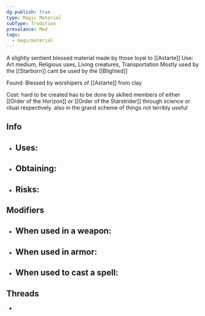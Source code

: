 ```yaml
---
dg-publish: true
type: Magic Material
subType: Tradition
prevalance: Med
tags:
  - magicmaterial
---
```

A slightly sentient blessed material made by those loyal to [[Astarte]]
Use: Art medium, Religious uses, Living creatures, Transportation
Mostly used by the [[Starborn]] cant be used by the [[Blighted]]

Found: Blessed by worshipers of [[Astarte]] from clay

Cost: hard to be created has to be done by skilled members of either [[Order of the Horizon]] or [[Order of the Starstrider]] through science or ritual respectively. also in the grand scheme of things not terribly useful
## Info
- Uses:
	- 
- Obtaining:
	- 
- Risks:
	- 
## Modifiers
- When used in a weapon:
	- 
- When used in armor:
	- 
- When used to cast a spell:
	- 
## Threads
- 